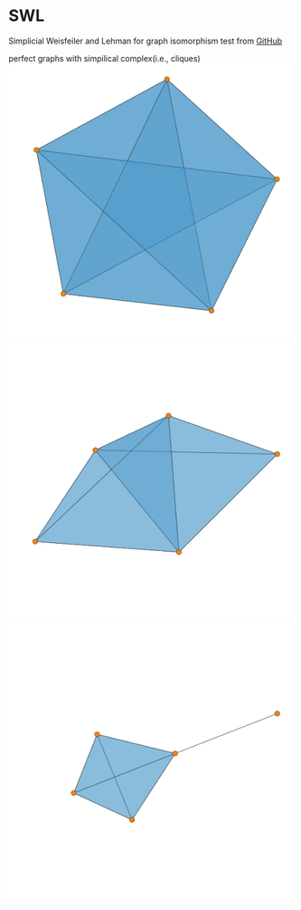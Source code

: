 # SWL
Simplicial Weisfeiler and Lehman for graph isomorphism test
from [GitHub](https://arxiv.org/pdf/2103.03212.pdf)

perfect graphs with simpilical complex(i.e., cliques)
![GitHub Logo](/images/perfect1.png)
![GitHub Logo](/images/perfect2.png)
![GitHub Logo](/images/perfect3.png)




